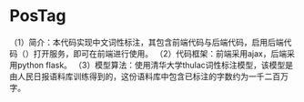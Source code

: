 # PosTag
（1）简介：本代码实现中文词性标注，其包含前端代码与后端代码，启用后端代码（）打开服务，即可在前端进行使用。
（2）代码框架：前端采用ajax，后端采用python flask。
（3）模型算法：使用清华大学thulac词性标注模型，该模型是由人民日报语料库训练得到的，这份语料库中包含已标注的字数约为一千二百万字。
